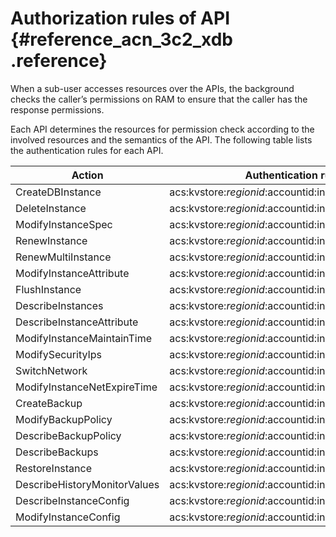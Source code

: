 # Authorization rules of API {#reference_acn_3c2_xdb .reference}

When a sub-user accesses resources over the APIs, the background checks the caller’s permissions on RAM to ensure that the caller has the response permissions.

Each API determines the resources for permission check according to the involved resources and the semantics of the API. The following table lists the authentication rules for each API.

|Action|Authentication rule|
|------|-------------------|
|CreateDBInstance|acs:kvstore:$regionid:$accountid:instance/$instanceid|
|DeleteInstance|acs:kvstore:$regionid:$accountid:instance/$instanceid|
|ModifyInstanceSpec|acs:kvstore:$regionid:$accountid:instance/$instanceid|
|RenewInstance|acs:kvstore:$regionid:$accountid:instance/$instanceid|
|RenewMultiInstance|acs:kvstore:$regionid:$accountid:instance/$instanceid|
|ModifyInstanceAttribute|acs:kvstore:$regionid:$accountid:instance/$instanceid|
|FlushInstance|acs:kvstore:$regionid:$accountid:instance/$instanceid|
|DescribeInstances|acs:kvstore:$regionid:$accountid:instance/$instanceid|
|DescribeInstanceAttribute|acs:kvstore:$regionid:$accountid:instance/$instanceid|
|ModifyInstanceMaintainTime|acs:kvstore:$regionid:$accountid:instance/$instanceid|
|ModifySecurityIps|acs:kvstore:$regionid:$accountid:instance/$instanceid|
|SwitchNetwork|acs:kvstore:$regionid:$accountid:instance/$instanceid|
|ModifyInstanceNetExpireTime|acs:kvstore:$regionid:$accountid:instance/$instanceid|
|CreateBackup|acs:kvstore:$regionid:$accountid:instance/$instanceid|
|ModifyBackupPolicy|acs:kvstore:$regionid:$accountid:instance/$instanceid|
|DescribeBackupPolicy|acs:kvstore:$regionid:$accountid:instance/$instanceid|
|DescribeBackups|acs:kvstore:$regionid:$accountid:instance/$instanceid|
|RestoreInstance|acs:kvstore:$regionid:$accountid:instance/$instanceid|
|DescribeHistoryMonitorValues|acs:kvstore:$regionid:$accountid:instance/$instanceid|
|DescribeInstanceConfig|acs:kvstore:$regionid:$accountid:instance/$instanceid|
|ModifyInstanceConfig|acs:kvstore:$regionid:$accountid:instance/$instanceid|

